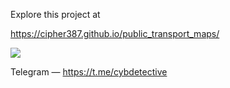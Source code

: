 Explore this project at

https://cipher387.github.io/public_transport_maps/

<a target="_blank" href="https://twitter.com/cyb_detective" title="My Twitter"><img src="https://img.shields.io/badge/-@cyb_detective-1ca0f1?style=flat-square&labelColor=1ca0f1&logo=twitter&logoColor=white&link=https://twitter.com/cyb_detective"></a>


Telegram — https://t.me/cybdetective

